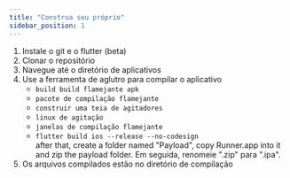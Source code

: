 ```yaml
---
title: "Construa seu próprio"
sidebar_position: 1
---
```


1. Instale o git e o flutter (beta)
2. Clonar o repositório
3. Navegue até o diretório de aplicativos
4. Use a ferramenta de aglutro para compilar o aplicativo
   * `build build flamejante apk`
   * `pacote de compilação flamejante`
   * `construir uma teia de agitadores`
   * `linux de agitação`
   * `janelas de compilação flamejante`
   * `flutter build ios --release --no-codesign`\
     after that, create a folder named "Payload", copy Runner.app into it and zip the payload folder. Em seguida, renomeie ".zip" para ".ipa".
5. Os arquivos compilados estão no diretório de compilação
